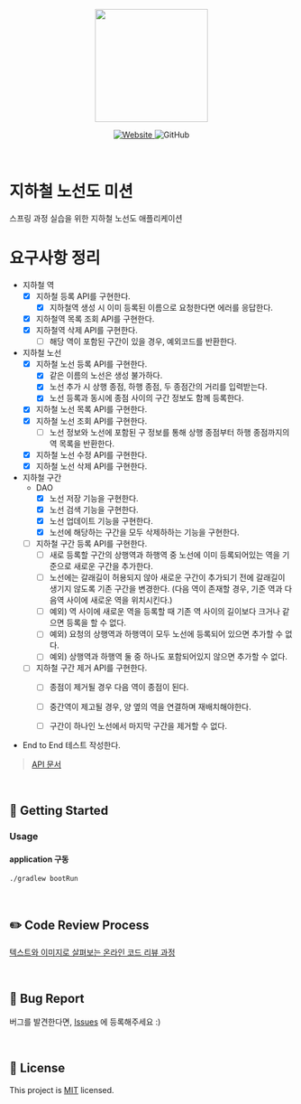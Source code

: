 <p align="center">
    <img width="200px;" src="https://raw.githubusercontent.com/woowacourse/atdd-subway-admin-frontend/master/images/main_logo.png"/>
</p>
<p align="center">
  <a href="https://techcourse.woowahan.com/c/Dr6fhku7" alt="woowacourse subway">
    <img alt="Website" src="https://img.shields.io/website?url=https%3A%2F%2Fedu.nextstep.camp%2Fc%2FR89PYi5H">
  </a>
  <img alt="GitHub" src="https://img.shields.io/github/license/woowacourse/atdd-subway-map">
</p>

<br>

# 지하철 노선도 미션
스프링 과정 실습을 위한 지하철 노선도 애플리케이션

# 요구사항 정리
- 지하철 역
  - [x] 지하철 등록 API를 구현한다.
    - [x] 지하철역 생성 시 이미 등록된 이름으로 요청한다면 에러를 응답한다.
  - [x] 지하철역 목록 조회 API를 구현한다.
  - [x] 지하철역 삭제 API를 구현한다.
    - [ ] 해당 역이 포함된 구간이 있을 경우, 예외코드를 반환한다.

- 지하철 노선
  - [x] 지하철 노선 등록 API를 구현한다.
    - [x] 같은 이름의 노선은 생성 불가하다.
    - [x] 노선 추가 시 상행 종점, 하행 종점, 두 종점간의 거리를 입력받는다.
    - [x] 노선 등록과 동시에 종점 사이의 구간 정보도 함께 등록한다.
  - [x] 지하철 노선 목록 API를 구현한다.
  - [x] 지하철 노선 조회 API를 구현한다.
    - [ ] 노선 정보와 노선에 포함된 구 정보를 통해 상행 종점부터 하행 종점까지의 역 목록을 반환한다.
  - [x] 지하철 노선 수정 API를 구현한다.
  - [x] 지하철 노선 삭제 API를 구현한다.

- 지하철 구간
  - DAO
    - [x] 노선 저장 기능을 구현한다.
    - [x] 노선 검색 기능을 구현한다.
    - [x] 노선 업데이트 기능을 구현한다.
    - [x] 노선에 해당하는 구간을 모두 삭제하하는 기능을 구현한다.
  - [ ] 지하철 구간 등록 API를 구현한다.
    - [ ] 새로 등록할 구간의 상행역과 하행역 중 노선에 이미 등록되어있는 역을 기준으로 새로운 구간을 추가한다.
    - [ ] 노선에는 갈래길이 허용되지 않아 새로운 구간이 추가되기 전에 갈래길이 생기지 않도록 기존 구간을 변경한다. (다음 역이 존재할 경우, 기준 역과 다음역 사이에 새로운 역을 위치시킨다.)
    - [ ] 예외) 역 사이에 새로운 역을 등록할 때 기존 역 사이의 길이보다 크거나 같으면 등록을 할 수 없다.
    - [ ] 예외) 요청의 상행역과 하행역이 모두 노선에 등록되어 있으면 추가할 수 없다.
    - [ ] 예외) 상행역과 하행역 둘 중 하나도 포함되어있지 않으면 추가할 수 없다.
  - [ ] 지하철 구간 제거 API를 구현한다.
    - [ ] 종점이 제거될 경우 다음 역이 종점이 된다.
    - [ ] 중간역이 제고될 경우, 양 옆의 역을 연결하며 재배치해야한다.
    - [ ] 구간이 하나인 노선에서 마지막 구간을 제거할 수 없다.
    

- End to End 테스트 작성한다.

> [API 문서](https://techcourse-storage.s3.ap-northeast-2.amazonaws.com/c682be69ae4e412c9e3905a59ef7b7ed#Line)

<br>


## 🚀 Getting Started
### Usage
#### application 구동

```
./gradlew bootRun
```
<br>


## ✏️ Code Review Process
[텍스트와 이미지로 살펴보는 온라인 코드 리뷰 과정](https://github.com/next-step/nextstep-docs/tree/master/codereview)

<br>


## 🐞 Bug Report

버그를 발견한다면, [Issues](https://github.com/woowacourse/atdd-subway-map/issues) 에 등록해주세요 :)

<br>


## 📝 License

This project is [MIT](https://github.com/woowacourse/atdd-subway-map/blob/master/LICENSE) licensed.
